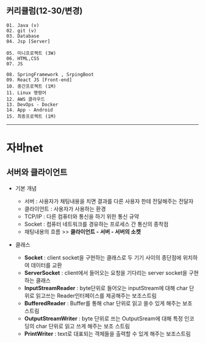 ## 커리큘럼(12-30/변경)
```
01. Java (v)
02. git (v)
03. Database
04. Jsp [Server]

05. 미니프로젝트 (3W)
06. HTML,CSS  
07. JS

08. SpringFramework , SrpingBoot
09. React JS [Front-end]
10. 중간프로젝트 (1M)
11. Linux 명령어
12. AWS 클라우드
13. DevOps - Docker
14. App - Android
15. 최종프로젝트 (1M)
```
---

# 자바net
## 서버와 클라이언트
+ 기본 개념    
    + 서버
        : 사용자가 채팅내용을 치면 결과를 다른 사용자 한테 전달해주는 전달자 
    + 클라이언트
        : 사용자가 사용하는 환경
    + TCP/IP
        : 다른 컴퓨터와 통신을 하기 위한 통신 규약
    + Socket
        : 컴퓨터 네트워크를 경유하는 프로세스 간 통신의 종착점
    + 채팅내용의 흐름 >>  **클라이언트 - 서버 - 서버의 소켓**

+ 클래스
    + **Socket**
        : client socket을 구현하는 클래스로 두 기기 사이의 종단점에 위치하여 데이터를 교환
    + **ServerSocket**
        : client에서 들어오는 요청을 기다리는 server socket을 구현하는 클래스
    + **InputStreamReader**
        : byte단위로 들어오는 inputStream에 대해 char 단위로 읽고쓰는 Reader인터페이스를 제공해주는 보조스트림
    + **BufferedReader**
        : Buffer를 통해 char 단위로 읽고 쓸수 있게 해주는 보조 스트림
    + **OutputStreamWriter**
        : byte 단위로 쓰는 OutputSream에 대해 특정 인코딩의 char 단위로 읽고 쓰게 해주는 보조 스트림
    + **PrintWriter**
        : text로 대표되는 객체들을 출력할 수 있게 해주는 보조스트림
